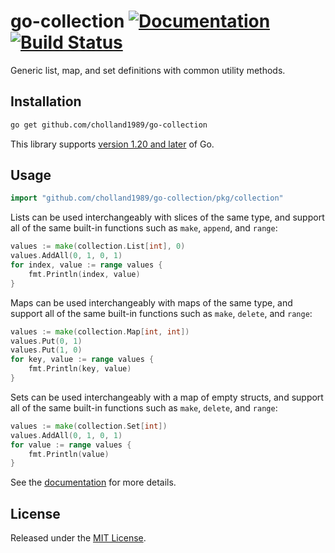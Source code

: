 # go-collection [![Documentation][doc-img]][doc] [![Build Status][ci-img]][ci]

Generic list, map, and set definitions with common utility methods.

## Installation

```bash
go get github.com/cholland1989/go-collection
```

This library supports [version 1.20 and later][ver] of Go.

## Usage

```go
import "github.com/cholland1989/go-collection/pkg/collection"
```

Lists can be used interchangeably with slices of the same type, and support
all of the same built-in functions such as `make`, `append`, and `range`:

```go
values := make(collection.List[int], 0)
values.AddAll(0, 1, 0, 1)
for index, value := range values {
	fmt.Println(index, value)
}
```

Maps can be used interchangeably with maps of the same type, and support all
of the same built-in functions such as `make`, `delete`, and `range`:

```go
values := make(collection.Map[int, int])
values.Put(0, 1)
values.Put(1, 0)
for key, value := range values {
	fmt.Println(key, value)
}
```

Sets can be used interchangeably with a map of empty structs, and support all
of the same built-in functions such as `make`, `delete`, and `range`:

```go
values := make(collection.Set[int])
values.AddAll(0, 1, 0, 1)
for value := range values {
	fmt.Println(value)
}
```

See the [documentation][doc] for more details.

## License

Released under the [MIT License](LICENSE).

[ci]: https://github.com/cholland1989/go-collection/actions/workflows/build.yml
[ci-img]: https://github.com/cholland1989/go-collection/actions/workflows/build.yml/badge.svg
[doc]: https://pkg.go.dev/github.com/cholland1989/go-collection
[doc-img]: https://pkg.go.dev/badge/github.com/cholland1989/go-collection
[ver]: https://go.dev/doc/devel/release
